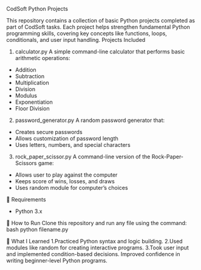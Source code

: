  CodSoft Python Projects

This repository contains a collection of basic Python projects completed as part of CodSoft tasks. Each project helps strengthen fundamental Python programming skills, covering key concepts like functions, loops, conditionals, and user input handling.
Projects Included

 1. calculator.py
A simple command-line calculator that performs basic arithmetic operations:
- Addition
- Subtraction
- Multiplication
- Division
- Modulus
- Exponentiation
- Floor Division

 2. password_generator.py
A random password generator that:
- Creates secure passwords
- Allows customization of password length
- Uses letters, numbers, and special characters

 3. rock_paper_scissor.py
A command-line version of the Rock-Paper-Scissors game:
- Allows user to play against the computer
- Keeps score of wins, losses, and draws
- Uses random module for computer’s choices

🔧 Requirements
- Python 3.x

🚀 How to Run
Clone this repository and run any file using the command:
bash
python filename.py

🎯 What I Learned
1.Practiced Python syntax and logic building.
2.Used modules like random for creating interactive programs.
3.Took user input and implemented condition-based decisions.
Improved confidence in writing beginner-level Python programs.

